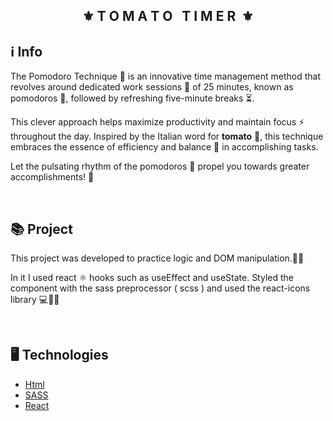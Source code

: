 <div align="center">
    <h2>⚜️&nbsp;T O M A T O &nbsp; T I M E R &nbsp;⚜️</h2>
</div>

## ℹ️ Info
<p>
The Pomodoro Technique 🍅 is an innovative time management method that revolves around dedicated work sessions 🎯 of 25 minutes, known as pomodoros 🍅, followed by refreshing five-minute breaks ⏳. 
</p>
<p>
This clever approach helps maximize productivity and maintain focus ⚡️ throughout the day. Inspired by the Italian word for <b>tomato</b> 🍅, this technique embraces the essence of efficiency and balance 🌟 in accomplishing tasks.
</p>
<p>
Let the pulsating rhythm of the pomodoros 🍅 propel you towards greater accomplishments! 🚀
</p>

<br>

## 📚 Project
<p>This project was developed to practice logic and DOM manipulation.🧘‍♂️</p>
<p>In it I used react ⚛️ hooks such as useEffect and useState. Styled the component with the sass preprocessor ( scss ) and used the react-icons library 💻🎨🔧</p>

<br>

## 🖥 Technologies
  * [Html](https://www.w3schools.com/html/)
  * [SASS](https://sass-lang.com/)
  * [React](https://react.dev/)